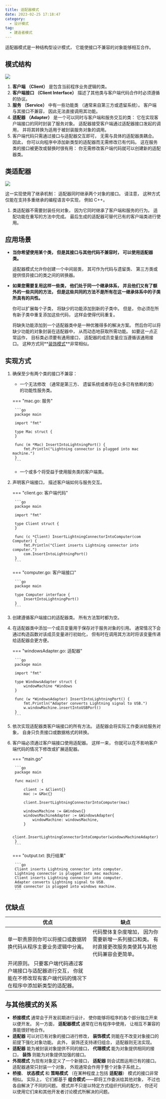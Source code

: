 ```yaml
---
title: 适配器模式
date: 2023-02-25 17:18:47
category:
  - 设计模式
tag:
  - 建造者模式
---
```


适配器模式是一种结构型设计模式， 它能使接口不兼容的对象能够相互合作。

## 模式结构

![](https://refactoringguru.cn/images/patterns/diagrams/adapter/structure-object-adapter.png?id=33dffbe3aece294162440c7ddd3d5d4f)

1. **客户端 （Client）** 是包含当前程序业务逻辑的类。
2. **客户端接口 （Client Interface）** 描述了其他类与客户端代码合作时必须遵循的协议。
3. **服务 （Service）** 中有一些功能类 （通常来自第三方或遗留系统）。 客户端与其接口不兼容， 因此无法直接调用其功能。
4. **适配器 （Adapter）** 是一个可以同时与客户端和服务交互的类： 它在实现客户端接口的同时封装了服务对象。 适配器接受客户端通过适配器接口发起的调用， 并将其转换为适用于被封装服务对象的调用。
5. 客户端代码只需通过接口与适配器交互即可， 无需与具体的适配器类耦合。 因此， 你可以向程序中添加新类型的适配器而无需修改已有代码。 这在服务类的接口被更改或替换时很有用： 你无需修改客户端代码就可以创建新的适配器类。

## 类适配器

![](https://refactoringguru.cn/images/patterns/diagrams/adapter/structure-class-adapter.png?id=e1c60240508146ed3b98ac562cc8e510)

这一实现使用了继承机制： 适配器同时继承两个对象的接口。 请注意， 这种方式仅能在支持多重继承的编程语言中实现， 例如 C++。

1. 类适配器不需要封装任何对象， 因为它同时继承了客户端和服务的行为。 适配功能在重写的方法中完成。 最后生成的适配器可替代已有的客户端类进行使用。

## 应用场景

* **当你希望使用某个类， 但是其接口与其他代码不兼容时， 可以使用适配器类。**

    适配器模式允许你创建一个中间层类， 其可作为代码与遗留类、 第三方类或提供怪异接口的类之间的转换器。

* **如果您需要复用这样一些类， 他们处于同一个继承体系， 并且他们又有了额外的一些共同的方法， 但是这些共同的方法不是所有在这一继承体系中的子类所具有的共性。**

    你可以扩展每个子类， 将缺少的功能添加到新的子类中。 但是， 你必须在所有新子类中重复添加这些代码， 这样会使得代码重复。

    将缺失功能添加到一个适配器类中是一种优雅得多的解决方案。 然后你可以将缺少功能的对象封装在适配器中， 从而动态地获取所需功能。 如要这一点正常运作， 目标类必须要有通用接口， 适配器的成员变量应当遵循该通用接口。 这种方式同**[装饰模式](./decorator.md)**非常相似。

## 实现方式

1. 确保至少有两个类的接口不兼容：
   * 一个无法修改 （通常是第三方、 遗留系统或者存在众多已有依赖的类） 的功能性服务类。

    === "mac.go: 服务"

        ```go 
        package main

        import "fmt"

        type Mac struct {
        }

        func (m *Mac) InsertIntoLightningPort() {
            fmt.Println("Lightning connector is plugged into mac machine.")
        }
        ```

   * 一个或多个将受益于使用服务类的客户端类。
2. 声明客户端接口， 描述客户端如何与服务交互。

    === "client.go: 客户端代码"

        ```go 
        package main

        import "fmt"

        type Client struct {
        }

        func (c *Client) InsertLightningConnectorIntoComputer(com Computer) {
            fmt.Println("Client inserts Lightning connector into computer.")
            com.InsertIntoLightningPort()
        }
        ```

    === "computer.go: 客户端接口"

        ```go 
        package main

        type Computer interface {
            InsertIntoLightningPort()
        }
        ```

3. 创建遵循客户端接口的适配器类。 所有方法暂时都为空。
4. 在适配器类中添加一个成员变量用于保存对于服务对象的引用。 通常情况下会通过构造函数对该成员变量进行初始化， 但有时在调用其方法时将该变量传递给适配器会更方便。

    === "windowsAdapter.go: 适配器"

        ```go 
        package main

        import "fmt"

        type WindowsAdapter struct {
            windowMachine *Windows
        }

        func (w *WindowsAdapter) InsertIntoLightningPort() {
            fmt.Println("Adapter converts Lightning signal to USB.")
            w.windowMachine.insertIntoUSBPort()
        }
        ```

5. 依次实现适配器类客户端接口的所有方法。 适配器会将实际工作委派给服务对象， 自身只负责接口或数据格式的转换。
6. 客户端必须通过客户端接口使用适配器。 这样一来， 你就可以在不影响客户端代码的情况下修改或扩展适配器。

    === "main.go"

        ```go 
        package main

        func main() {

            client := &Client{}
            mac := &Mac{}

            client.InsertLightningConnectorIntoComputer(mac)

            windowsMachine := &Windows{}
            windowsMachineAdapter := &WindowsAdapter{
                windowMachine: windowsMachine,
            }

            client.InsertLightningConnectorIntoComputer(windowsMachineAdapter)
        }
        ```

    === "output.txt: 执行结果"

        ```go 
        Client inserts Lightning connector into computer.
        Lightning connector is plugged into mac machine.
        Client inserts Lightning connector into computer.
        Adapter converts Lightning signal to USB.
        USB connector is plugged into windows machine.
        ```

## 优缺点

| 优点                                                                                                                       | 缺点                                                                                               |
| -------------------------------------------------------------------------------------------------------------------------- | -------------------------------------------------------------------------------------------------- |
| 单一职责原则你可以将接口或数据转换代码从程序主要业务逻辑中分离。                                                           | 代码整体复杂度增加， 因为你需要新增一系列接口和类。 有时直接更改服务类使其与其他代码兼容会更简单。 |
| 开闭原则。 只要客户端代码通过客户端接口与适配器进行交互， 你就能在不修改现有客户端代码的情况下在程序中添加新类型的适配器。 |                                                                                                    |

## 与其他模式的关系

* **桥接模式** 通常会于开发前期进行设计， 使你能够将程序的各个部分独立开来以便开发。 另一方面， **适配器模式** 通常在已有程序中使用， 让相互不兼容的类能很好地合作。
* **适配器** 可以对已有对象的接口进行修改， **装饰模式** 则能在不改变对象接口的前提下强化对象功能。 此外， 装饰还支持递归组合， 适配器则无法实现。
* **适配器** 能为被封装对象提供不同的接口， **代理模式** 能为对象提供相同的接口， **装饰** 则能为对象提供加强的接口。
* **外观模式** 为现有对象定义了一个新接口， **适配器** 则会试图运用已有的接口。 适配器通常只封装一个对象， 外观通常会作用于整个对象子系统上。
* **桥接**、 **状态模式** 和 **策略模式** （在某种程度上包括 **适配器**） 模式的接口非常相似。 实际上， 它们都基于 **组合模式**——即将工作委派给其他对象， 不过也各自解决了不同的问题。 模式并不只是以特定方式组织代码的配方， 你还可以使用它们来和其他开发者讨论模式所解决的问题。
